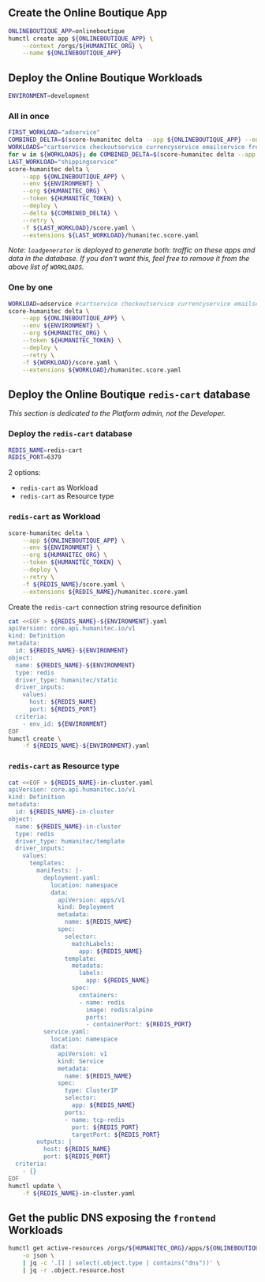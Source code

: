 ## Create the Online Boutique App

```bash
ONLINEBOUTIQUE_APP=onlineboutique
humctl create app ${ONLINEBOUTIQUE_APP} \
	--context /orgs/${HUMANITEC_ORG} \
	--name ${ONLINEBOUTIQUE_APP}
```

## Deploy the Online Boutique Workloads

```bash
ENVIRONMENT=development
```

### All in once

```bash
FIRST_WORKLOAD="adservice"
COMBINED_DELTA=$(score-humanitec delta --app ${ONLINEBOUTIQUE_APP} --env ${ENVIRONMENT} --org ${HUMANITEC_ORG} --token ${HUMANITEC_TOKEN} --retry -f ${FIRST_WORKLOAD}/score.yaml --extensions ${FIRST_WORKLOAD}/humanitec.score.yaml | jq -r .id)
WORKLOADS="cartservice checkoutservice currencyservice emailservice frontend loadgenerator paymentservice productcatalogservice recommendationservice"
for w in ${WORKLOADS}; do COMBINED_DELTA=$(score-humanitec delta --app ${ONLINEBOUTIQUE_APP} --env ${ENVIRONMENT} --org ${HUMANITEC_ORG} --token ${HUMANITEC_TOKEN} --delta ${COMBINED_DELTA} --retry -f $w/score.yaml --extensions $w/humanitec.score.yaml | jq -r .id); done
LAST_WORKLOAD="shippingservice"
score-humanitec delta \
	--app ${ONLINEBOUTIQUE_APP} \
	--env ${ENVIRONMENT} \
	--org ${HUMANITEC_ORG} \
	--token ${HUMANITEC_TOKEN} \
	--deploy \
	--delta ${COMBINED_DELTA} \
	--retry \
	-f ${LAST_WORKLOAD}/score.yaml \
	--extensions ${LAST_WORKLOAD}/humanitec.score.yaml
```
_Note: `loadgenerator` is deployed to generate both: traffic on these apps and data in the database. If you don't want this, feel free to remove it from the above list of `WORKLOADS`._

### One by one

```bash
WORKLOAD=adservice #cartservice checkoutservice currencyservice emailservice frontend loadgenerator paymentservice productcatalogservice recommendationservice shippingservice
score-humanitec delta \
	--app ${ONLINEBOUTIQUE_APP} \
	--env ${ENVIRONMENT} \
	--org ${HUMANITEC_ORG} \
	--token ${HUMANITEC_TOKEN} \
	--deploy \
	--retry \
	-f ${WORKLOAD}/score.yaml \
	--extensions ${WORKLOAD}/humanitec.score.yaml
```

## Deploy the Online Boutique `redis-cart` database

_This section is dedicated to the Platform admin, not the Developer._

### Deploy the `redis-cart` database

```bash
REDIS_NAME=redis-cart
REDIS_PORT=6379
```

2 options:
- `redis-cart` as Workload
- `redis-cart` as Resource type

### `redis-cart` as Workload

```bash
score-humanitec delta \
	--app ${ONLINEBOUTIQUE_APP} \
	--env ${ENVIRONMENT} \
	--org ${HUMANITEC_ORG} \
	--token ${HUMANITEC_TOKEN} \
	--deploy \
	--retry \
	-f ${REDIS_NAME}/score.yaml \
	--extensions ${REDIS_NAME}/humanitec.score.yaml
```

Create the `redis-cart` connection string resource definition

```bash
cat <<EOF > ${REDIS_NAME}-${ENVIRONMENT}.yaml
apiVersion: core.api.humanitec.io/v1
kind: Definition
metadata:
  id: ${REDIS_NAME}-${ENVIRONMENT}
object:
  name: ${REDIS_NAME}-${ENVIRONMENT}
  type: redis
  driver_type: humanitec/static
  driver_inputs:
    values:
      host: ${REDIS_NAME}
      port: ${REDIS_PORT}
  criteria:
    - env_id: ${ENVIRONMENT}
EOF
humctl create \
    -f ${REDIS_NAME}-${ENVIRONMENT}.yaml
```

### `redis-cart` as Resource type

```bash
cat <<EOF > ${REDIS_NAME}-in-cluster.yaml
apiVersion: core.api.humanitec.io/v1
kind: Definition
metadata:
  id: ${REDIS_NAME}-in-cluster
object:
  name: ${REDIS_NAME}-in-cluster
  type: redis
  driver_type: humanitec/template
  driver_inputs:
    values:
      templates:
        manifests: |-
          deployment.yaml:
            location: namespace
            data:
              apiVersion: apps/v1
              kind: Deployment
              metadata:
                name: ${REDIS_NAME}
              spec:
                selector:
                  matchLabels:
                    app: ${REDIS_NAME}
                template:
                  metadata:
                    labels:
                      app: ${REDIS_NAME}
                  spec:
                    containers:
                    - name: redis
                      image: redis:alpine
                      ports:
                      - containerPort: ${REDIS_PORT}
          service.yaml:
            location: namespace
            data:
              apiVersion: v1
              kind: Service
              metadata:
                name: ${REDIS_NAME}
              spec:
                type: ClusterIP
                selector:
                  app: ${REDIS_NAME}
                ports:
                - name: tcp-redis
                  port: ${REDIS_PORT}
                  targetPort: ${REDIS_PORT}
        outputs: |
          host: ${REDIS_NAME}
          port: ${REDIS_PORT}
  criteria:
    - {}
EOF
humctl update \
	-f ${REDIS_NAME}-in-cluster.yaml
```

## Get the public DNS exposing the `frontend` Workloads

```bash
humctl get active-resources /orgs/${HUMANITEC_ORG}/apps/${ONLINEBOUTIQUE_APP}/envs/${ENVIRONMENT}/resources \
	-o json \
	| jq -c '.[] | select(.object.type | contains("dns"))' \
	| jq -r .object.resource.host
```